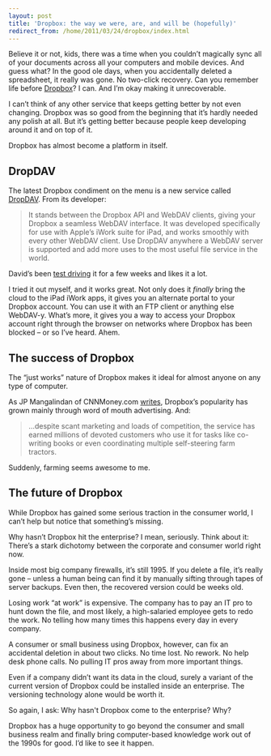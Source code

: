 ```yaml
---
layout: post
title: 'Dropbox: the way we were, are, and will be (hopefully)'
redirect_from: /home/2011/03/24/dropbox/index.html
---
```

<p>Believe it or not, kids, there was a time when you couldn’t magically sync all of your documents across all your computers and mobile devices. And guess what? In the good ole days, when you accidentally deleted a spreadsheet, it really was gone. No two-click recovery.
Can you remember life before <a href="http://www.dropbox.com">Dropbox</a>? I can.  And I’m okay making it unrecoverable.</p>
<p>I can’t think of any other service that keeps getting better by not even changing.  Dropbox was so good from the beginning that it’s hardly needed any polish at all.  But it’s getting better because people keep developing around it and on top of it.</p>
<p>Dropbox has almost become a platform in itself.</p>
<h2 id="dropdav">DropDAV</h2>
<p>The latest Dropbox condiment on the menu is a new service called <a href="http://www.dropdav.com/">DropDAV</a>. From its developer:</p>
<blockquote><p>It stands between the Dropbox API and WebDAV clients, giving your Dropbox a seamless WebDAV interface. It was developed specifically for use with Apple’s iWork suite for iPad, and works smoothly with every other WebDAV client. Use DropDAV anywhere a WebDAV server is supported and add more uses to the most useful file service in the world.</p></blockquote>
<p>David’s been <a href="http://www.macsparky.com/blog/2011/3/22/dropdav-webdav-for-dropbox.html">test driving</a> it for a few weeks and likes it a lot.</p>
<p>I tried it out myself, and it works great. Not only does it <em>finally</em> bring the cloud to the iPad iWork apps, it gives you an alternate portal to your Dropbox account. You can use it with an FTP client or anything else WebDAV-y.  What’s more, it gives you a way to access your Dropbox account right through the browser on networks where Dropbox has been blocked – or so I’ve heard. Ahem.</p>
<h2 id="thesuccessofdropbox">The success of Dropbox</h2>
<p>The “just works” nature of Dropbox makes it ideal for almost anyone on any type of computer.</p>
<p>As JP Mangalindan of CNNMoney.com <a href="http://tech.fortune.cnn.com/2011/03/16/cloud-computing-for-the-rest-of-us/#comments">writes</a>, Dropbox’s popularity has grown mainly through word of mouth advertising. And:</p>
<blockquote><p>…despite scant marketing and loads of competition, the service has earned millions of devoted customers who use it for tasks like co-writing books or even coordinating multiple self-steering farm tractors.</p></blockquote>
<p>Suddenly, farming seems awesome to me.</p>
<h2 id="thefutureofdropbox">The future of Dropbox</h2>
<p>While Dropbox has gained some serious traction in the consumer world, I can’t help but notice that something’s missing.</p>
<p>Why hasn’t Dropbox hit the enterprise?  I mean, seriously.  Think about it: There’s a stark dichotomy between the corporate and consumer world right now.</p>
<p>Inside most big company firewalls, it’s still 1995. If you delete a file, it’s really gone – unless a human being can find it by manually sifting through tapes of server backups. Even then, the recovered version could be weeks old.</p>
<p>Losing work “at work” is expensive.  The company has to pay an IT pro to hunt down the file, and most likely, a high-salaried employee gets to redo the work.  No telling how many times this happens every day in every company.</p>
<p>A consumer or small business using Dropbox, however, can fix an accidental deletion in about two clicks. No time lost. No rework. No help desk phone calls. No pulling IT pros away from more important things.</p>
<p>Even if a company didn’t want its data in the cloud, surely a variant of the current version of Dropbox could be installed inside an enterprise.  The versioning technology alone would be worth it.</p>
<p>So again, I ask: Why hasn't Dropbox come to the enterprise? Why?</p>
<p>Dropbox has a huge opportunity to go beyond the consumer and small business realm and finally bring computer-based knowledge work out of the 1990s for good. I’d like to see it happen.</p>
